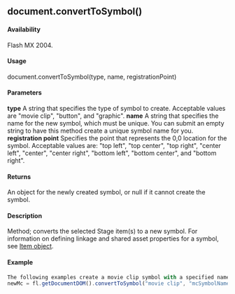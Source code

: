 ## document.convertToSymbol()

#### Availability

Flash MX 2004.

#### Usage

document.convertToSymbol(type, name, registrationPoint)

#### Parameters

**type** A string that specifies the type of symbol to create. Acceptable values are "movie clip", "button", and
"graphic".
**name** A string that specifies the name for the new symbol, which must be unique. You can submit an empty string to have this method create a unique symbol name for you.
**registration point** Specifies the point that represents the 0,0 location for the symbol. Acceptable values are: "top left", "top center", "top right", "center left", "center", "center right", "bottom left", "bottom center", and "bottom right".

#### Returns

An object for the newly created symbol, or null if it cannot create the symbol.

#### Description

Method; converts the selected Stage item(s) to a new symbol. For information on defining linkage and shared asset properties for a symbol, see [Item object](#!wielmic/developers-animatesdk-docs/test/Item_object/item_summary.md).

#### Example

```javascript
The following examples create a movie clip symbol with a specified name, a button symbol with a specified name, and a movie clip symbol with a default name:
newMc = fl.getDocumentDOM().convertToSymbol("movie clip", "mcSymbolName", "top left"); newButton = fl.getDocumentDOM().convertToSymbol("button", "btnSymbolName", "bottom right"); newClipWithDefaultName = fl.getDocumentDOM().convertToSymbol("movie clip", "", "top left");

```